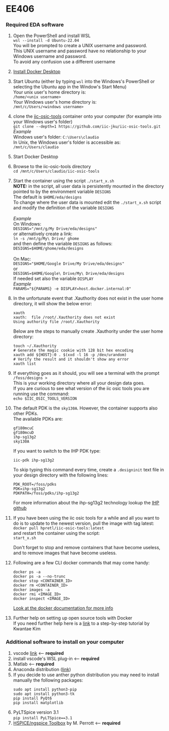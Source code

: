 # EE406
### Required EDA software
1. Open the PowerShell and install WSL<br>
`wsl --install -d Ubuntu-22.04`<br>
You will be prompted to create a UNIX username and password.<br>
This UNIX username and password have no relationship to your Windows username and password.<br>
To avoid any confusion use a different username
2. [Install Docker Desktop](https://docs.docker.com/desktop/install/windows-install/)<br>
3. Start Ubuntu (either by typing `wsl` into the Windows's PowerShell or selecting the Ubuntu app in the Window's Start Menu) <br>
Your unix user's home directory is:<br>
`/home/<unix username>`<br>
Your Windows user's home directory is:<br>
`/mnt/c/Users/<windows username>`
5. clone the [iic-osic-tools](https://github.com/iic-jku/IIC-OSIC-TOOLS) container onto your computer (for example into your Windows user's folder)<br>
`git clone --depth=1 https://github.com/iic-jku/iic-osic-tools.git`<br>
*Example*<br>
Windows user's folder: `C:\Users\claudio`<br>
In Unix, the Windows user's folder is accessible as:
`/mnt/c/Users/claudio`<br>
5. Start Docker Desktop
6. Browse to the iic-osic-tools directory<br>
`cd /mnt/c/Users/claudio/iic-osic-tools`<br>
7. Start the container using the script `./start_x.sh`<br>
**NOTE:** in the script, all user data is persistently mounted in the directory pointed to by the environment variable `DESIGNS` <br>
The default is `$HOME/eda/designs`<br>
To change where the user data is mounted edit the `./start_x.sh` script and modify the definition of the variable `DESIGNS`<br><br>
*Example*<br>
On Windows: <br>
`DESIGNS="/mnt/g/My Drive/eda/designs"`<br>
or alternatively create a link:<br>
`ln -s /mnt/g/My\ Drive/ ghome`<br>
and then define the variable `DESIGNS` as follows:<br>
`DESIGNS=$HOME/ghome/eda/designs` <br><br>
On Mac:<br>
`DESIGNS="$HOME/Google Drive/My Drive/eda/designs"`<br>
or<br>
`DESIGNS=$HOME/Google\ Drive/My\ Drive/eda/designs`<br>
If needed set also the variable `DISPLAY`<br>
*Example*<br>
`PARAMS="${PARAMS} -e DISPLAY=host.docker.internal:0"`

9. In the unfortunate event that .Xauthority does not exist in the user home directory, it will show the below error:<br>
   ```
   xauth
   xauth:  file /root/.Xauthority does not exist
   Using authority file /root/.Xauthority
   ```
   Below are the steps to manually create .Xauthority under the user home directory:<br>
   ```
   touch ~/.Xauthority
   # Generate the magic cookie with 128 bit hex encoding
   xauth add ${HOST}:0 . $(xxd -l 16 -p /dev/urandom)
   # Verify the result and it shouldn't show any error
   xauth list
   ```

10. If everything goes as it should, you will see a terminal with the prompt `/foss/designs >` <br>
This is your working directory where all your design data goes.<br>
If you are curious to see what version of the iic osic tools you are running use the command: <br>
`echo $IIC_OSIC_TOOLS_VERSION`

11. The default PDK is the `sky130A`. However, the container supports also other PDKs.<br>
    The available PDKs are:<br>
    ```
    gf180mcuC
    gf180mcuD
    ihp-sg13g2
    sky130A
    ```
    If you want to switch to the IHP PDK type:<br>
    ```
    iic-pdk ihp-sg13g2
    ``` 
    To skip typing this command every time, create a `.designinit` text file in your design directory with the following lines:
    ```
    PDK_ROOT=/foss/pdks
    PDK=ihp-sg13g2
    PDKPATH=/foss/pdks/ihp-sg13g2
    ```
    For more information about the ihp-sg13g2 technology lookup the [IHP github](https://github.com/IHP-GmbH/IHP-Open-PDK)

12. If you have been using the iic osic tools for a while and all you want to do is to update to the newest version, pull the image with tag latest:<br>
    `docker pull hpretl/iic-osic-tools:latest` <br>
    and restart the container using the script:<br>
    `start_x.sh`<br>

    Don't forget to stop and remove containers that have become useless, and to remove images that have become useless.

14. Following are a few CLI docker commands that may come handy:<br>
    ```
    docker ps -a
    docker ps -a --no-trunc
    docker stop <CONTAINER_ID>
    docker rm <CONTAINER_ID>
    docker images -a
    docker rmi <IMAGE_ID>
    docker inspect <IMAGE_ID>
    ```
    [Look at the docker documentation for more info](https://docs.docker.com/reference/)

15. Further help on setting up open source tools with Docker<br>
    If you need further help here is a [link](https://kwantaekim.github.io/2024/05/25/OSE-Docker/) to a step-by-step tutorial by Kwantae Kim
    
### Additional software to install on your computer
1. vscode [link](https://code.visualstudio.com/download) <-- **required**
2. install vscode's WSL plug-in <-- **required**
3. Matlab <-- **required**
4. Anaconda distribution ([link](https://docs.anaconda.com/free/anaconda/install/index.html))
5. If you decide to use anther python distribution you may need to install manually the following packages:
   ```
   sudo apt install python3-pip
   sudo apt install python3-tk
   pip install PyQt6
   pip install matplotlib
   ```
6. PyLTSpice version 3.1<br>
   `pip install PyLTSpice==3.1`<br>
7. [HSPICE/ngspice Toolbox](https://web02.gonzaga.edu/faculty/talarico/vlsi/matlab.html) by M. Perrott <-- **required**
